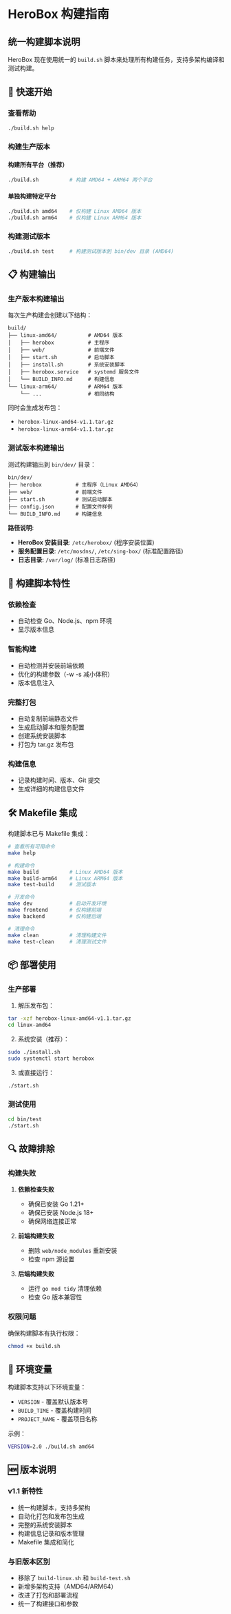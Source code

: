 # HeroBox 构建指南

## 统一构建脚本说明

HeroBox 现在使用统一的 `build.sh` 脚本来处理所有构建任务，支持多架构编译和测试构建。

## 🚀 快速开始

### 查看帮助
```bash
./build.sh help
```

### 构建生产版本

#### 构建所有平台（推荐）
```bash
./build.sh          # 构建 AMD64 + ARM64 两个平台
```

#### 单独构建特定平台
```bash
./build.sh amd64    # 仅构建 Linux AMD64 版本
./build.sh arm64    # 仅构建 Linux ARM64 版本
```

### 构建测试版本
```bash
./build.sh test     # 构建测试版本到 bin/dev 目录 (AMD64)
```

## 📋 构建输出

### 生产版本构建输出

每次生产构建会创建以下结构：

```
build/
├── linux-amd64/          # AMD64 版本
│   ├── herobox           # 主程序
│   ├── web/              # 前端文件
│   ├── start.sh          # 启动脚本
│   ├── install.sh        # 系统安装脚本
│   ├── herobox.service   # systemd 服务文件
│   └── BUILD_INFO.md     # 构建信息
└── linux-arm64/          # ARM64 版本
    └── ...               # 相同结构
```

同时会生成发布包：
- `herobox-linux-amd64-v1.1.tar.gz`
- `herobox-linux-arm64-v1.1.tar.gz`

### 测试版本构建输出

测试构建输出到 `bin/dev/` 目录：

```
bin/dev/
├── herobox           # 主程序（Linux AMD64）
├── web/              # 前端文件
├── start.sh          # 测试启动脚本
├── config.json       # 配置文件样例
└── BUILD_INFO.md     # 构建信息
```

**路径说明**:
- **HeroBox 安装目录**: `/etc/herobox/` (程序安装位置)
- **服务配置目录**: `/etc/mosdns/`, `/etc/sing-box/` (标准配置路径)
- **日志目录**: `/var/log/` (标准日志路径)

## 🔧 构建脚本特性

### 依赖检查
- 自动检查 Go、Node.js、npm 环境
- 显示版本信息

### 智能构建
- 自动检测并安装前端依赖
- 优化的构建参数（-w -s 减小体积）
- 版本信息注入

### 完整打包
- 自动复制前端静态文件
- 生成启动脚本和服务配置
- 创建系统安装脚本
- 打包为 tar.gz 发布包

### 构建信息
- 记录构建时间、版本、Git 提交
- 生成详细的构建信息文件

## 🛠️ Makefile 集成

构建脚本已与 Makefile 集成：

```bash
# 查看所有可用命令
make help

# 构建命令
make build          # Linux AMD64 版本
make build-arm64    # Linux ARM64 版本
make test-build     # 测试版本

# 开发命令
make dev            # 启动开发环境
make frontend       # 仅构建前端
make backend        # 仅构建后端

# 清理命令
make clean          # 清理构建文件
make test-clean     # 清理测试文件
```

## 📦 部署使用

### 生产部署

1. 解压发布包：
```bash
tar -xzf herobox-linux-amd64-v1.1.tar.gz
cd linux-amd64
```

2. 系统安装（推荐）：
```bash
sudo ./install.sh
sudo systemctl start herobox
```

3. 或直接运行：
```bash
./start.sh
```

### 测试使用

```bash
cd bin/test
./start.sh
```

## 🔍 故障排除

### 构建失败

1. **依赖检查失败**
   - 确保已安装 Go 1.21+
   - 确保已安装 Node.js 18+
   - 确保网络连接正常

2. **前端构建失败**
   - 删除 `web/node_modules` 重新安装
   - 检查 npm 源设置

3. **后端构建失败**
   - 运行 `go mod tidy` 清理依赖
   - 检查 Go 版本兼容性

### 权限问题

确保构建脚本有执行权限：
```bash
chmod +x build.sh
```

## 📝 环境变量

构建脚本支持以下环境变量：

- `VERSION` - 覆盖默认版本号
- `BUILD_TIME` - 覆盖构建时间
- `PROJECT_NAME` - 覆盖项目名称

示例：
```bash
VERSION=2.0 ./build.sh amd64
```

## 🆕 版本说明

### v1.1 新特性

- 统一构建脚本，支持多架构
- 自动化打包和发布包生成
- 完整的系统安装脚本
- 构建信息记录和版本管理
- Makefile 集成和简化

### 与旧版本区别

- 移除了 `build-linux.sh` 和 `build-test.sh`
- 新增多架构支持（AMD64/ARM64）
- 改进了打包和部署流程
- 统一了构建接口和参数
